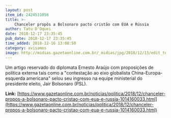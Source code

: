 ```yaml
---
layout: post
item_id: 2424531056
title: >-
    Chanceler propôs a Bolsonaro pacto cristão com EUA e Rússia
author: Tatu D'Oquei
date: 2018-12-17 23:35:45
pub_date: 2018-12-17 23:35:45
time_added: 2018-12-16 13:08:50
category: avisamos
image: http://midias.gazetaonline.com.br/_midias/jpg/2018/12/13/edit_tnrgo_abr_0812188232-5916834.jpg
---
```


Um artigo reservado do diplomata Ernesto Araújo com proposições de política externa tais como a "contestação ao eixo globalista China-Europa-esquerda americana" selou seu ingresso na equipe ministerial do presidente eleito, Jair Bolsonaro (PSL).

**Link:** [https://www.gazetaonline.com.br/noticias/politica/2018/12/chanceler-propos-a-bolsonaro-pacto-cristao-com-eua-e-russia-1014160033.html](https://www.gazetaonline.com.br/noticias/politica/2018/12/chanceler-propos-a-bolsonaro-pacto-cristao-com-eua-e-russia-1014160033.html)

